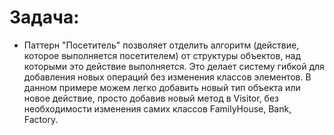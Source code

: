 Задача:
=
- Паттерн "Посетитель" позволяет отделить алгоритм (действие, которое выполняется посетителем) от структуры объектов, над которыми это действие выполняется. Это делает систему гибкой для добавления новых операций без изменения классов элементов. В данном примере можем легко добавить новый тип объекта или новое действие, просто добавив новый метод в Visitor, без необходимости изменения самих классов FamilyHouse, Bank, Factory.